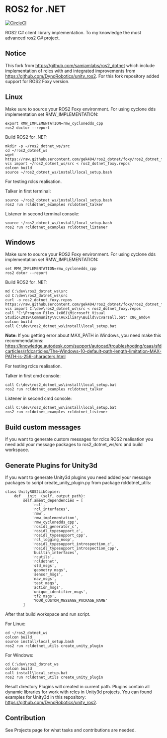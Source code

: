 ROS2 for .NET
=============

[![CircleCI](https://circleci.com/gh/samiamlabs/ros2_dotnet/tree/dashing.svg?style=svg)](https://circleci.com/gh/samiamlabs/ros2_dotnet/tree/master)

ROS2 C# client library implementation. To my knowledge the most advanced ros2 C# project.

Notice
------

This fork from https://github.com/samiamlabs/ros2_dotnet which include implementation of rclcs with and integrated improvements from https://github.com/DynoRobotics/unity_ros2. For this fork repository added support for ROS2 Foxy version.

Linux
-----

Make sure to source your ROS2 Foxy environment. For using cyclone dds implementation set RMW_IMPLEMENTATION:

```
export RMW_IMPLEMENTATION=rmw_cyclonedds_cpp
ros2 doctor --report
```

Build ROS2 for .NET:

```
mkdir -p ~/ros2_dotnet_ws/src
cd ~/ros2_dotnet_ws
wget https://raw.githubusercontent.com/gek404/ros2_dotnet/foxy/ros2_dotnet_foxy.repos
vcs import ~/ros2_dotnet_ws/src < ros2_dotnet_foxy.repos
colcon build
source ~/ros2_dotnet_ws/install/local_setup.bash
```
For testing rclcs realisation.

Talker in first terminal:

```
source ~/ros2_dotnet_ws/install/local_setup.bash
ros2 run rcldotnet_examples rcldotnet_talker
```
Listener in second terminal console:
```
source ~/ros2_dotnet_ws/install/local_setup.bash
ros2 run rcldotnet_examples rcldotnet_listener
```

Windows
-----

Make sure to source your ROS2 Foxy environment. For using cyclone dds implementation set RMW_IMPLEMENTATION:

```
set RMW_IMPLEMENTATION=rmw_cyclonedds_cpp
ros2 dotor --report
```

Build ROS2 for .NET:

```
md C:\dev\ros2_dotnet_ws\src
cd C:\dev\ros2_dotnet_ws\src
curl -o ros2_dotnet_foxy.repos https://raw.githubusercontent.com/gek404/ros2_dotnet/foxy/ros2_dotnet_foxy.repos
vcs import C:\dev\ros2_dotnet_ws\src < ros2_dotnet_foxy.repos
call "C:\Program Files (x86)\Microsoft Visual Studio\2019\Community\VC\Auxiliary\Build\vcvarsall.bat" x86_amd64
colcon build
call C:\dev\ros2_dotnet_ws\install\local_setup.bat
```

**Note:** If you getting error about MAX_PATH in Windows, you need make this recommendations: https://knowledge.autodesk.com/support/autocad/troubleshooting/caas/sfdcarticles/sfdcarticles/The-Windows-10-default-path-length-limitation-MAX-PATH-is-256-characters.html      

For testing rclcs realisation.

Talker in first cmd console:

```
call C:\dev\ros2_dotnet_ws\install\local_setup.bat
ros2 run rcldotnet_examples rcldotnet_talker
```

Listener in second cmd console:

```
call C:\dev\ros2_dotnet_ws\install\local_setup.bat
ros2 run rcldotnet_examples rcldotnet_listener
```

Build custom messages
-----

If you want to generate custom messages for rclcs ROS2 realisation you need add your message packages to ros2_dotnet_ws/src and build workspace.

Generate Plugins for Unity3d
-----

If you want to generate Unity3d plugins you need added your message packages to script create_unity_plugin.py from package rcldotnet_utils:

```
class UnityROS2LibCopier:
    def __init__(self, output_path):
        self.ament_dependencies = [
            'rcl',
            'rcl_interfaces',
            'rmw',
            'rmw_implementation',
            'rmw_cyclonedds_cpp',
            'rosidl_generator_c',
            'rosidl_typesupport_c',
            'rosidl_typesupport_cpp',
            'rcl_logging_noop',
            'rosidl_typesupport_introspection_c',
            'rosidl_typesupport_introspection_cpp',
            'builtin_interfaces',
            'rcutils',
            'rcldotnet',
            'std_msgs',
            'geometry_msgs',
            'sensor_msgs',
            'nav_msgs',
            'test_msgs',
            'action_msgs',
            'unique_identifier_msgs',
            'tf2_msgs',
            'YOUR_CUSTOM_MESSAGE_PACKAGE_NAME'
        ]
```

After that build workspace and run script. 

For Linux:

```
cd ~/ros2_dotnet_ws
colcon build
source install/local_setup.bash
ros2 run rcldotnet_utils create_unity_plugin
```

For Windows:

```
cd C:\dev\ros2_dotnet_ws
colcon build
call install\local_setup.bat
ros2 run rcldotnet_utils create_unity_plugin
```

Result directory Plugins will created in current path. Plugins contain all dynamic libraries for work with rclcs in Unity3d projects. You can found examples for Unity3d in this repository: https://github.com/DynoRobotics/unity_ros2.

Contribution
------

See Projects page for what tasks and contributions are needed.

